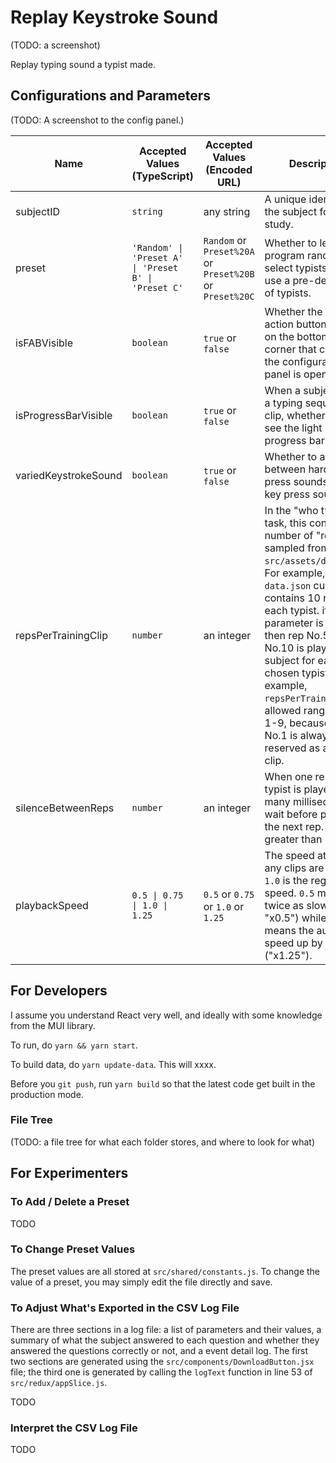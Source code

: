 # Replay Keystroke Sound

(TODO: a screenshot)

Replay typing sound a typist made.

## Configurations and Parameters

(TODO: A screenshot to the config panel.)

| Name                 | Accepted Values (TypeScript)                         | Accepted Values (Encoded URL)                            | Description                                                                                                                                                                                                                                                                                                                                                                                                          | Default Value |
| -------------------- | ---------------------------------------------------- | -------------------------------------------------------- | -------------------------------------------------------------------------------------------------------------------------------------------------------------------------------------------------------------------------------------------------------------------------------------------------------------------------------------------------------------------------------------------------------------------- | ------------- |
| subjectID            | `string`                                             | any string                                               | A unique identifier for the subject for this study.                                                                                                                                                                                                                                                                                                                                                                  |               |
| preset               | `'Random' \| 'Preset A' \| 'Preset B' \| 'Preset C'` | `Random` or `Preset%20A` or `Preset%20B` or `Preset%20C` | Whether to let the program randomly select typists, or to use a pre-defined set of typists.                                                                                                                                                                                                                                                                                                                          |               |
| isFABVisible         | `boolean`                                            | `true` or `false`                                        | Whether the floating action button (FAB) on the bottom right corner that can open the configuration panel is open or not.                                                                                                                                                                                                                                                                                            | `false`       |
| isProgressBarVisible | `boolean`                                            | `true` or `false`                                        | When a subject plays a typing sequence clip, whether they will see the light blue progress bar or not.                                                                                                                                                                                                                                                                                                               | `true`        |
| variedKeystrokeSound | `boolean`                                            | `true` or `false`                                        | Whether to alternate between hard key press sounds and soft key press sounds.                                                                                                                                                                                                                                                                                                                                        | `true`        |
| repsPerTrainingClip  | `number`                                             | an integer                                               | In the "who typed it" task, this controls the number of "reps" sampled from `src/assets/data.json`. <br />For example, `data.json` currently contains 10 reps for each typist. if this parameter is set to 6, then rep No.5 - rep No.10 is played to the subject for each chosen typist. In this example, `repsPerTrainingClip`'s allowed range value is 1-9, because rep No.1 is always reserved as a testing clip. | `1`           |
| silenceBetweenReps   | `number`                                             | an integer                                               | When one rep of a typist is played, how many milliseconds to wait before playing the next rep. Must be greater than 500.                                                                                                                                                                                                                                                                                             | `1500`        |
| playbackSpeed        | `0.5 \| 0.75 \| 1.0 \| 1.25`                         | `0.5` or `0.75` or `1.0` or `1.25`                       | The speed at which any clips are played. `1.0` is the regular speed. `0.5` means twice as slow (like "x0.5") while `1.25` means the audio is speed up by 25% ("x1.25").                                                                                                                                                                                                                                              | `1.0`         |

## For Developers

I assume you understand React very well, and ideally with some knowledge from the MUI library.

To run, do `yarn && yarn start`.

To build data, do `yarn update-data`. This will xxxx.

Before you `git push`, run `yarn build` so that the latest code get built in the production mode.

### File Tree

(TODO: a file tree for what each folder stores, and where to look for what)

## For Experimenters

### To Add / Delete a Preset

TODO

### To Change Preset Values

The preset values are all stored at `src/shared/constants.js`. To change the value of a preset, you may simply edit the file directly and save.

### To Adjust What's Exported in the CSV Log File

There are three sections in a log file: a list of parameters and their values, a summary of what the subject answered to each question and whether they answered the questions correctly or not, and a event detail log. The first two sections are generated using the `src/components/DownloadButton.jsx` file; the third one is generated by calling the `logText` function in line 53 of `src/redux/appSlice.js`.

TODO

### Interpret the CSV Log File

TODO
